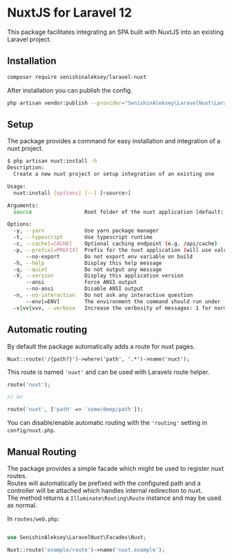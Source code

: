 # NuxtJS for Laravel 12

This package facilitates integrating an SPA built with NuxtJS into an existing Laravel project.

## Installation

```sh
composer require senishinaleksey/laravel-nuxt
```

After installation you can publish the config.

```sh
php artisan vendor:publish --provider="SenishinAleksey\LaravelNuxt\LaravelNuxtServiceProvider"
```

## Setup

The package provides a command for easy installation and integration of a nuxt project.

```sh
$ php artisan nuxt:install -h
Description:
  Create a new nuxt project or setup integration of an existing one

Usage:
  nuxt:install [options] [--] [<source>]

Arguments:
  source                 Root folder of the nuxt application [default: "resources/nuxt"]

Options:
  -y, --yarn             Use yarn package manager
  -t, --typescript       Use typescript runtime
  -c, --cache[=CACHE]    Optional caching endpoint (e.g. /api/cache)
  -p, --prefix[=PREFIX]  Prefix for the nuxt application (will use value from `config('nuxt.prefix')` if omitted)
      --no-export        Do not export env variable on build
  -h, --help             Display this help message
  -q, --quiet            Do not output any message
  -V, --version          Display this application version
      --ansi             Force ANSI output
      --no-ansi          Disable ANSI output
  -n, --no-interaction   Do not ask any interactive question
      --env[=ENV]        The environment the command should run under
  -v|vv|vvv, --verbose   Increase the verbosity of messages: 1 for normal output, 2 for more verbose output and 3 for debug
```

## Automatic routing

By default the package automatically adds a route for nuxt pages.

`Nuxt::route('/{path?}')->where('path', '.*')->name('nuxt');`

This route is named `'nuxt'` and can be used with Laravels route helper.

```php
route('nuxt');

// or

route('nuxt', ['path' => 'some/deep/path']);
```

You can disable/enable automatic routing with the `'routing'` setting in `config/nuxt.php`.

## Manual Routing

The package provides a simple facade which might be used to register nuxt routes.  
Routes will automatically be prefixed with the configured path and a controller will be attached which handles internal redirection to nuxt.  
The method returns a `Illuminate\Routing\Route` instance and may be used as normal.

In `routes/web.php`:

```php

use SenishinAleksey\LaravelNuxt\Facades\Nuxt;

Nuxt::route('example/route')->name('nuxt.example');
```
